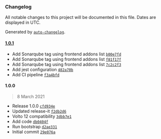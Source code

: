 ### Changelog

All notable changes to this project will be documented in this file. Dates are displayed in UTC.

Generated by [`auto-changelog`](https://github.com/CookPete/auto-changelog).

#### [1.0.1](https://github.com/eea/volto-middleware-rdf/compare/1.0.0...1.0.1)

- Add Sonarqube tag using frontend addons list [`b00e7fd`](https://github.com/eea/volto-middleware-rdf/commit/b00e7fd686a4e14f9ef92deaeed5bd5c0cf2a4bc)
- Add Sonarqube tag using frontend addons list [`f81f17f`](https://github.com/eea/volto-middleware-rdf/commit/f81f17f3bb4fa1e10e1292e3f2463a6564c832d2)
- Add Sonarqube tag using frontend addons list [`7c2c2f3`](https://github.com/eea/volto-middleware-rdf/commit/7c2c2f35aff33c551140318a22306072caa4e79c)
- Add jest configuration [`482a70b`](https://github.com/eea/volto-middleware-rdf/commit/482a70bada7c47f358d088681a14ffceb17472be)
- Add CI pipeline [`f3a4bfd`](https://github.com/eea/volto-middleware-rdf/commit/f3a4bfdade04c2efb6bd0bcf2958535b99204ea9)

#### 1.0.0

> 8 March 2021

- Release 1.0.0 [`cfd934e`](https://github.com/eea/volto-middleware-rdf/commit/cfd934e51f8dc657564a75c2df7e4f663d384d3f)
- Updated release-it [`f2db2d6`](https://github.com/eea/volto-middleware-rdf/commit/f2db2d6e8afa6528cba26d3a498d7411bc92b21e)
- Volto 12 compatibility [`3dbb7e1`](https://github.com/eea/volto-middleware-rdf/commit/3dbb7e1baac792ae6501a3e53b7fa952080c73f0)
- Add code [`db0404f`](https://github.com/eea/volto-middleware-rdf/commit/db0404fd351b8a3a548a48891f7ce46f25807c27)
- Run bootstrap [`d2ae331`](https://github.com/eea/volto-middleware-rdf/commit/d2ae33199131af83bb47c997a5c842dce8f6ceba)
- Initial commit [`29e076a`](https://github.com/eea/volto-middleware-rdf/commit/29e076a684368e8b206be5f350c3bed3edbab12b)

